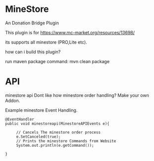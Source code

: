 # MineStore
An Donation Bridge Plugin


This plugin is for https://www.mc-market.org/resources/13698/

its supports all minestore (PRO,Lite etc).


how can i build this plugin?

run maven package
command:
mvn clean package

# API
minestore api 
Dont like how minestore order handling?
Make your own Addon.

Example minestore Event Handling.



    @EventHandler
    public void minestoreapi(MinestoreAPIEvents e){
   
         // Cancels The minestore order process
         e.SetCanceled(true);
         // Prints the minestore Commands from Website
         System.out.println(e.getCommand());
        
    }

